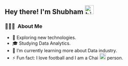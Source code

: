 ## Hey there! I'm Shubham  <img src="https://user-images.githubusercontent.com/1303154/88677602-1635ba80-d120-11ea-84d8-d263ba5fc3c0.gif" width="28px" alt="hi">

<h3> 👨🏻‍💻 &nbsp;About Me </h3>

- 🤔 Exploring new technologies.
- 🎓 Studying Data Analytics.
- 🌱 I’m currently learning more about Data industry.
- ⚡ Fun fact: I love football and I am a Chai <img src="http://static.skaip.org/img/emoticons/180x180/f6fcff/chai.gif" width="20px"> person.


<!---
ShubhamAwati/ShubhamAwati is a ✨ special ✨ repository because its `README.md` (this file) appears on your GitHub profile.
You can click the Preview link to take a look at your changes.
--->
